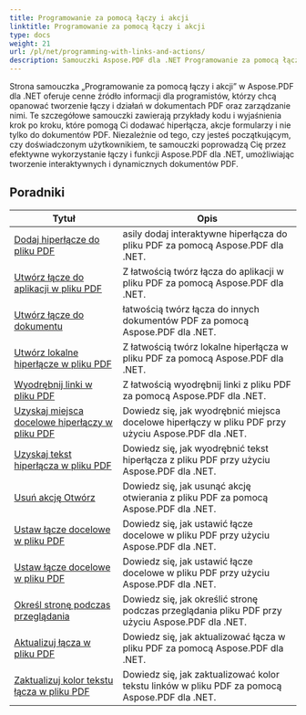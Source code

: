 ```yaml
---
title: Programowanie za pomocą łączy i akcji
linktitle: Programowanie za pomocą łączy i akcji
type: docs
weight: 21
url: /pl/net/programming-with-links-and-actions/
description: Samouczki Aspose.PDF dla .NET Programowanie za pomocą łączy i akcji są kompleksowym źródłem wiedzy na temat tworzenia interaktywnych łączy i zarządzania nimi w dokumentach PDF.
---
```

Strona samouczka „Programowanie za pomocą łączy i akcji” w Aspose.PDF dla .NET oferuje cenne źródło informacji dla programistów, którzy chcą opanować tworzenie łączy i działań w dokumentach PDF oraz zarządzanie nimi. Te szczegółowe samouczki zawierają przykłady kodu i wyjaśnienia krok po kroku, które pomogą Ci dodawać hiperłącza, akcje formularzy i nie tylko do dokumentów PDF. Niezależnie od tego, czy jesteś początkującym, czy doświadczonym użytkownikiem, te samouczki poprowadzą Cię przez efektywne wykorzystanie łączy i funkcji Aspose.PDF dla .NET, umożliwiając tworzenie interaktywnych i dynamicznych dokumentów PDF.

## Poradniki
| Tytuł | Opis |
| --- | --- | 
| [Dodaj hiperłącze do pliku PDF](./add-hyperlink/) | asily dodaj interaktywne hiperłącza do pliku PDF za pomocą Aspose.PDF dla .NET. |  
| [Utwórz łącze do aplikacji w pliku PDF](./create-application-link/) | Z łatwością twórz łącza do aplikacji w pliku PDF za pomocą Aspose.PDF dla .NET. |  
| [Utwórz łącze do dokumentu](./create-document-link/) | łatwością twórz łącza do innych dokumentów PDF za pomocą Aspose.PDF dla .NET. |  
| [Utwórz lokalne hiperłącze w pliku PDF](./create-local-hyperlink/) | Z łatwością twórz lokalne hiperłącza w pliku PDF za pomocą Aspose.PDF dla .NET. |  
| [Wyodrębnij linki w pliku PDF](./extract-links/) | Z łatwością wyodrębnij linki z pliku PDF za pomocą Aspose.PDF dla .NET. |  
| [Uzyskaj miejsca docelowe hiperłączy w pliku PDF](./get-hyperlink-destinations/) | Dowiedz się, jak wyodrębnić miejsca docelowe hiperłączy w pliku PDF przy użyciu Aspose.PDF dla .NET. |  
| [Uzyskaj tekst hiperłącza w pliku PDF](./get-hyperlink-text/) | Dowiedz się, jak wyodrębnić tekst hiperłącza z pliku PDF przy użyciu Aspose.PDF dla .NET. |  
| [Usuń akcję Otwórz](./remove-open-action/) | Dowiedz się, jak usunąć akcję otwierania z pliku PDF za pomocą Aspose.PDF dla .NET. |  
| [Ustaw łącze docelowe w pliku PDF](./set-destination-link/) | Dowiedz się, jak ustawić łącze docelowe w pliku PDF przy użyciu Aspose.PDF dla .NET. |  
| [Ustaw łącze docelowe w pliku PDF](./set-target-link/) | Dowiedz się, jak ustawić łącze docelowe w pliku PDF przy użyciu Aspose.PDF dla .NET. |  
| [Określ stronę podczas przeglądania](./specify-page-when-viewing/) | Dowiedz się, jak określić stronę podczas przeglądania pliku PDF przy użyciu Aspose.PDF dla .NET. |  
| [Aktualizuj łącza w pliku PDF](./update-links/) | Dowiedz się, jak aktualizować łącza w pliku PDF za pomocą Aspose.PDF dla .NET. |  
| [Zaktualizuj kolor tekstu łącza w pliku PDF](./update-link-text-color/) | Dowiedz się, jak zaktualizować kolor tekstu linków w pliku PDF za pomocą Aspose.PDF dla .NET. |  